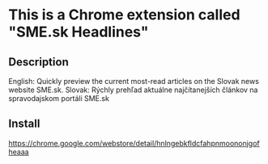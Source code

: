 ﻿This is a Chrome extension called "SME.sk Headlines"
====================================================

Description
-----------

English: Quickly preview the current most-read articles on the Slovak news website SME.sk.
Slovak: Rýchly prehľad aktuálne najčítanejších článkov na spravodajskom portáli SME.sk

Install
-------
https://chrome.google.com/webstore/detail/hnlngebkfldcfahpnmoononjgofheaaa